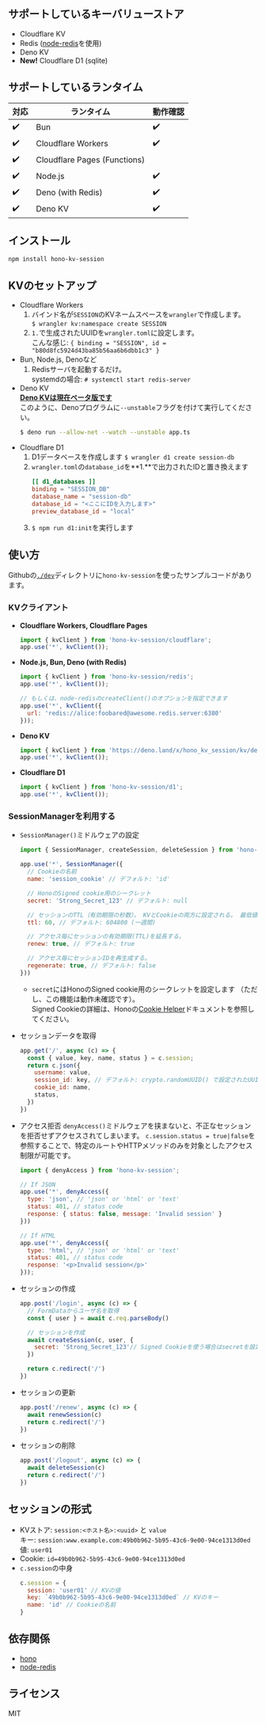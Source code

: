 ## サポートしているキーバリューストア
- Cloudflare KV
- Redis ([node-redis](https://github.com/redis/node-redis)を使用)
- Deno KV
- **New!** Cloudflare D1 (sqlite)

## サポートしているランタイム
| 対応 | ランタイム | 動作確認 |
| --- | --- | --- |
| ✔️ | Bun | ✔️ |
| ✔️ | Cloudflare Workers | ✔️ |
| ✔️ | Cloudflare Pages (Functions) |  |
| ✔️ | Node.js | ✔️ |
| ✔️ | Deno (with Redis) | ✔️ |
| ✔️ | Deno KV | ✔️ |

## インストール
```
npm install hono-kv-session
```

## KVのセットアップ
- Cloudflare Workers
  1. バインド名が`SESSION`のKVネームスペースを`wrangler`で作成します。  
     `$ wrangler kv:namespace create SESSION`
  2. `1.`で生成されたUUIDを`wrangler.toml`に設定します。  
     こんな感じ: `{ binding = "SESSION", id = "b80d8fc5924d43ba85b56aa6b6dbb1c3" }`
- Bun, Node.js, Denoなど
  1. Redisサーバを起動するだけ。  
     systemdの場合: `# systemctl start redis-server`
- Deno KV  
  **[Deno KVは現在ベータ版です](https://docs.deno.com/kv/manual)**  
  このように、Denoプログラムに`--unstable`フラグを付けて実行してください。  
  ```bash
  $ deno run --allow-net --watch --unstable app.ts
  ```
- Cloudflare D1
  1. D1データベースを作成します
     `$ wrangler d1 create session-db`
  2. `wrangler.toml`の`database_id`を**1.**で出力されたIDと置き換えます
     ```toml
     [[ d1_databases ]]
     binding = "SESSION_DB"
     database_name = "session-db"
     database_id = "<ここにIDを入力します>"
     preview_database_id = "local"
     ```
  3. `$ npm run d1:init`を実行します

## 使い方
Githubの[`./dev`](./dev)ディレクトリに`hono-kv-session`を使ったサンプルコードがあります。

### KVクライアント
- **Cloudflare Workers, Cloudflare Pages**
  ```js
  import { kvClient } from 'hono-kv-session/cloudflare';
  app.use('*', kvClient());
  ```

- **Node.js, Bun, Deno (with Redis)**
  ```js
  import { kvClient } from 'hono-kv-session/redis';
  app.use('*', kvClient());

  // もしくは、node-redisのcreateClient()のオプションを指定できます
  app.use('*', kvClient({
    url: 'redis://alice:foobared@awesome.redis.server:6380'
  }));
  ```

- **Deno KV**
  ```js
  import { kvClient } from 'https://deno.land/x/hono_kv_session/kv/denokv.js';
  app.use('*', kvClient());
  ```

- **Cloudflare D1**
  ```js
  import { kvClient } from 'hono-kv-session/d1';
  app.use('*', kvClient());
  ```

### SessionManagerを利用する

- `SessionManager()`ミドルウェアの設定
   ```js
   import { SessionManager, createSession, deleteSession } from 'hono-kv-session' // Denoを利用している場合、モジュール名を'npm:hono-kv-session'に置き換えてください
   
   app.use('*', SessionManager({
     // Cookieの名前
     name: 'session_cookie' // デフォルト: 'id'
   
     // HonoのSigned cookie用のシークレット
     secret: 'Strong_Secret_123' // デフォルト: null

     // セッションのTTL（有効期限の秒数）。 KVとCookieの両方に設定される。 最低値は60（下回る場合は60に設定）
     ttl: 60, // デフォルト: 604800 (一週間)

     // アクセス毎にセッションの有効期限(TTL)を延長する。
     renew: true, // デフォルト: true

     // アクセス毎にセッションIDを再生成する。
     regenerate: true, // デフォルト: false
   }))
   ```
   - `secret`にはHonoのSigned cookie用のシークレットを設定します （ただし、この機能は動作未確認です）。  
     Signed Cookieの詳細は、Honoの[Cookie Helper](https://hono.dev/helpers/cookie)ドキュメントを参照してください。

- セッションデータを取得
   ```js
   app.get('/', async (c) => {
     const { value, key, name, status } = c.session;
     return c.json({
       username: value,
       session_id: key, // デフォルト: crypto.randomUUID() で設定されたUUID
       cookie_id: name,
       status,
     })
   })
   ```

- アクセス拒否
  `denyAccess()`ミドルウェアを挟まないと、不正なセッションを拒否せずアクセスされてしまいます。
  `c.session.status = true|false`を参照することで、特定のルートやHTTPメソッドのみを対象としたアクセス制限が可能です。
  ```js
  import { denyAccess } from 'hono-kv-session';

  // If JSON
  app.use('*', denyAccess({
    type: 'json', // 'json' or 'html' or 'text'
    status: 401, // status code
    response: { status: false, message: 'Invalid session' }
  }))

  // If HTML
  app.use('*', denyAccess({
    type: 'html', // 'json' or 'html' or 'text'
    status: 401, // status code
    response: '<p>Invalid session</p>'
  }));
  ```

- セッションの作成
   ```js
   app.post('/login', async (c) => {
     // FormDataからユーザ名を取得
     const { user } = await c.req.parseBody()
   
     // セッションを作成
     await createSession(c, user, {
       secret: 'Strong_Secret_123'// Signed Cookieを使う場合はsecretを設定して
     })
   
     return c.redirect('/')
   })
   ```

- セッションの更新
   ```js
   app.post('/renew', async (c) => {
     await renewSession(c)
     return c.redirect('/')
   })
   ```

- セッションの削除
   ```js
   app.post('/logout', async (c) => {
     await deleteSession(c)
     return c.redirect('/')
   })
   ```

## セッションの形式
- KVストア: `session:<ホスト名>:<uuid>` と `value`  
  キー: `session:www.example.com:49b0b962-5b95-43c6-9e00-94ce1313d0ed`  
  値: `user01`  
- Cookie: `id=49b0b962-5b95-43c6-9e00-94ce1313d0ed`  
- `c.session`の中身  
  ```js
  c.session = {
    session: 'user01' // KVの値
    key: `49b0b962-5b95-43c6-9e00-94ce1313d0ed` // KVのキー
    name: 'id' // Cookieの名前
  }
  ```

## 依存関係
- [hono](https://hono.dev/)
- [node-redis](https://github.com/redis/node-redis)

## ライセンス
MIT
